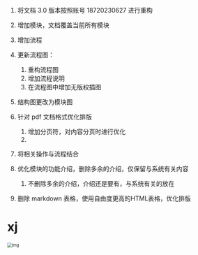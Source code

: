 1. 将文档 3.0 版本按照账号 18720230627 进行重构
2. 增加模块，文档覆盖当前所有模块
3. 增加流程
4. 更新流程图：
   1. 重构流程图
   2. 增加流程说明
   2. 在流程图中增加无版权插图
5. 结构图更改为模块图
6. 针对 pdf 文档格式优化排版

   1. 增加分页符，对内容分页时进行优化
   2. 
7. 将相关操作与流程结合
8. 优化模块的功能介绍，删除多余的介绍，仅保留与系统有关内容
   1. 不删除多余的介绍，介绍还是要有，与系统有关的放在

9. 删除 markdown 表格，使用自由度更高的HTML表格，优化排版











































# xj








































































<img src="https://vip.kingdee.com/download/0109e9f6d2a09c7d4028ae6c1781f5f27812.png" alt="img" style="zoom:67%;" id="dzd" />